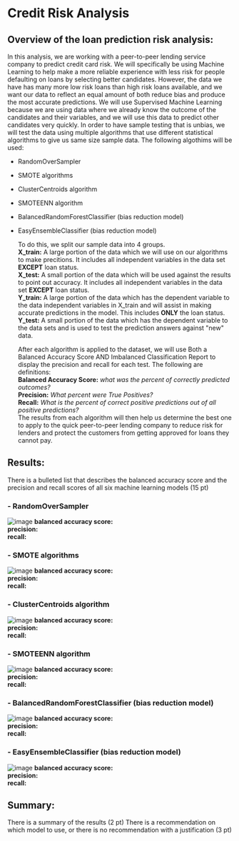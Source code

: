 # Credit Risk Analysis
## Overview of the loan prediction risk analysis:
  In this analysis, we are working with a peer-to-peer lending service company to predict credit card risk. We will specifically be using Machine Learning to help make a more reliable experience with less risk for people defaulting on loans by selecting better candidates. However, the data we have has many more low risk loans than high risk loans available, and we want our data to reflect an equal amount of both reduce bias and produce the most accurate predictions. We will use Supervised Machine Learning because we are using data where we already know the outcome of the candidates and their variables, and we will use this data to predict other candidates very quickly. In order to have sample testing that is unbias, we will test the data using multiple algorithms that use different statistical algorithms to give us same size sample data. The following algothims will be used:
- RandomOverSampler
- SMOTE algorithms
- ClusterCentroids algorithm
- SMOTEENN algorithm
- BalancedRandomForestClassifier (bias reduction model)
- EasyEnsembleClassifier (bias reduction model)</br>

  To do this, we split our sample data into 4 groups.</br>
**X_train:** A large portion of the data which we will use on our algorithms to make precitions. It includes all independent variables in the data set **EXCEPT** loan status.</br>
**X_test:** A small portion of the data which will be used against the results to point out accuracy. It includes all independent variables in the data set **EXCEPT** loan status.</br>
**Y_train:** A large portion of the data which has the dependent variable to the data independent variables in X_train and will assist in making accurate predictions in the model. This includes **ONLY** the loan status.</br>
**Y_test:** A small portion of the data which has the dependent variable to the data sets and is used to test the prediction answers against "new" data.</br>

  After each algorithm is applied to the dataset, we will use Both a Balanced Accuracy Score AND Imbalanced Classification Report to display the precision and recall for each test. The following are definitions:</br>
**Balanced Accuracy Score:** *what was the percent of correctly predicted outcomes?*</br>
**Precision:** *What percent were True Positives?*</br>
**Recall:** *What is the percent of correct positive predictions out of all positive predictions?*</br>
  The results from each algorithm will then help us determine the best one to apply to the quick peer-to-peer lending company to reduce risk for lenders and protect the customers from getting approved for loans they cannot pay.</br>
  
## Results:

There is a bulleted list that describes the balanced accuracy score and the precision and recall scores of all six machine learning models (15 pt)
### - RandomOverSampler
![image](photos/.png)
**balanced accuracy score:**</br>
**precision:**</br>
**recall:**</br>
### - SMOTE algorithms
![image](photos/.png)
**balanced accuracy score:**</br>
**precision:**</br>
**recall:**</br>
### - ClusterCentroids algorithm
![image](photos/.png)
**balanced accuracy score:**</br>
**precision:**</br>
**recall:**</br>
### - SMOTEENN algorithm
![image](photos/.png)
**balanced accuracy score:**</br>
**precision:**</br>
**recall:**</br>
### - BalancedRandomForestClassifier (bias reduction model)
![image](photos/.png)
**balanced accuracy score:**</br>
**precision:**</br>
**recall:**</br>
### - EasyEnsembleClassifier (bias reduction model)
![image](photos/.png)
**balanced accuracy score:**</br>
**precision:**</br>
**recall:**</br>
## Summary:
There is a summary of the results (2 pt)
There is a recommendation on which model to use, or there is no recommendation with a justification (3 pt)
